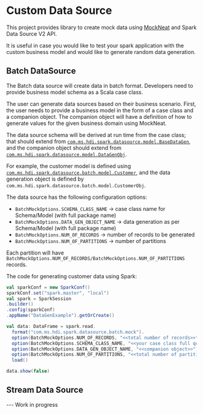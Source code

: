 # Custom Data Source
This project provides library to create mock data using [MockNeat](https://www.mockneat.com/) and Spark Data Source V2 API.

It is useful in case you would like to test your spark application with the custom business model and would like to generate random data generation.

## Batch DataSource

The Batch data source will create data in batch format. Developers need to provide business model schema as a Scala case class.

The user can generate data sources based on their business scenario. First, the user needs to provide a business model in the form of a case class and a companion object. The companion object will have a definition of how to generate values for the given business domain using MockNeat.

The data source schema will be derived at run time from the case class; that should extend from [`com.ms.hdi.spark.datasource.model.BaseDataGen`](datasourceutil/src/main/scala/com/ms/hdi/spark/datasource/model/BaseDataGen), and the companion object should extend from [`com.ms.hdi.spark.datasource.model.DataGenObj`](datasourceutil/src/main/scala/com/ms/hdi/spark/datasource/model/DataGenObj).

For example, the customer model is defined using [`com.ms.hdi.spark.datasource.batch.model.Customer`](batchdatasource/src/main/scala/com/ms/hdi/spark/datasource/batch/model/Customer.scala), and the data generation object is defined by `com.ms.hdi.spark.datasource.batch.model.CustomerObj`.

The data source has the following configuration options:

- `BatchMockOptions.SCHEMA_CLASS_NAME` -> case class name for Schema/Model (with full package name)
- `BatchMockOptions.DATA_GEN_OBJECT_NAME` -> data generation as per Schema/Model (with full package name)
- `BatchMockOptions.NUM_OF_RECORDS` -> number of records to be generated
- `BatchMockOptions.NUM_OF_PARTITIONS` -> number of partitions

Each partition will have `BatchMockOptions.NUM_OF_RECORDS/BatchMockOptions.NUM_OF_PARTITIONS` records.

The code for generating customer data using Spark:

```scala
val sparkConf = new SparkConf()
sparkConf.set("spark.master", "local")
val spark = SparkSession
.builder()
.config(sparkConf)
.appName("DataGenExample").getOrCreate()

val data: DataFrame = spark.read.
  format("com.ms.hdi.spark.datasource.batch.mock").
  option(BatchMockOptions.NUM_OF_RECORDS, "<<total number of records>>").
  option(BatchMockOptions.SCHEMA_CLASS_NAME, "<<your case class full qualified name>>").
  option(BatchMockOptions.DATA_GEN_OBJECT_NAME, "<<companion object>>").
  option(BatchMockOptions.NUM_OF_PARTITIONS, "<<total number of partitions>>").
  load()

data.show(false)
```



## Stream Data Source

--- Work in progress